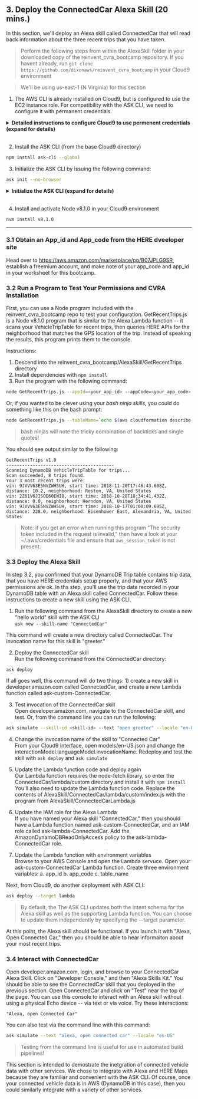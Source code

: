 ## 3. Deploy the ConnectedCar Alexa Skill (20 mins.)
In this section, we'll deploy an Alexa skill called ConnectedCar that will read back information about
the three recent trips that you have taken.

> Perform the following steps from within the AlexaSkill folder in your downloaded copy of the reinvent_cvra_bootcamp
repository. If you havent already, run ```git clone https://github.com/dixonaws/reinvent_cvra_bootcamp``` in your Cloud9 environment

> We'll be using us-east-1 (N Virginia) for this section

1. The AWS CLI is already installed on Cloud9, but is configured to use the EC2 instance role. For compatibility with the ASK CLI,
we need to configure it with permanent credentials.

<details>
<summary><strong>Detailed instructions to configure Cloud9 to use permenent credentials (expand for details)</strong></summary>

1. Open Cloud9 Preferences by clicking AWS Cloud9 > Preference or by clicking on the "gear" icon in the upper right corner of the Cloud9 window
2. Click "AWS Settings"
3. Disable "AWS managed temporary credentials" 
4. Open a bash prompt and type ```aws configure```
5. Enter the Access Key and Secret Access Key of a user that has AdministratorAccess credentials
6. Be sure to enter ```us-east-1``` as the region

Verify that everything worked by examining the file ```~/.aws/credentials```. It should resemble the following:
```bash
[default]
aws_access_key_id = ABCDEF1234567890
aws_secret_access_key = 2bacnfjjui689fwjek100009909922h
region=us-east-1
aws_session_token=
```

*Remove the ```aws_session_token``` line from your credentials file.

You should now be able to run AWS CLI commands using the credentials on your Cloud9 instance. For example run the following
command from Cloud9's bash prompt:
```bash
aws s3 ls
```

...should return a list of the S3 buckets in your account.

</details>
<br>


2. Install the ASK CLI (from the base Cloud9 directory)
```bash
npm install ask-cli --global
```


3. Initialize the ASK CLI by issuing the following command:
```bash
ask init --no-browser
``` 

<details>
<summary><strong>Initialize the ASK CLI (expand for details)</strong></summary>

Issue the following command:
```bash
ask init --no-browser
```

You should now see this screen in the command prompt. This step isused to select your AWS profile. Choose the default profile.
```bash
dixonaws:/environment$ ask init
? Please create a new profile or overwrite the existing profile.
 (Use arrow keys)
  ──────────────
❯ Create new profile 
  ──────────────
  Profile              Associated AWS Profile
  [default]                 "default" 

```

Next, you'll see the following screen to select the AWS profile to use for Lambda function deployment. Choose default:
```bash
? Please create a new profile or overwrite the existing profile.
 [default]                 "default"
-------------------- Initialize CLI --------------------
Setting up ask profile: [default]
? Please choose one from the following AWS profiles for skill's Lambda function deployment.
 
❯ default  
  ──────────────
  Skip AWS credential for ask-cli. 
  Use the AWS environment variables. 
  ──────────────


```

Next, you'll see a URL listed. You must use this URL to login to the developer console and obtain an Authorization Code. 
 
```bash
Paste the following url to your browser:
         https://www.amazon.com/ap/oa?redirect_uri=https%3A%2F%2Fs3.amazonaws.com%2Fask-cli%2Fresponse_parser.html&scope=alexa%3A%3Aask%3Askills%3Areadwrite%20alexa%3A%3Aask%3Amodels%3Areadwrite%20alexa%3A%3Aask%3Askills%3Atest&state=Ask-SkillModel-ReadWrite&response_type=code&client_id=amzn1.application-oa2-client.aadxxxxxxxxb44bac56

? Please enter the Authorization Code:  
```

If all goes well, you should see this on the command prompt:
```bash
? Please create a new profile or overwrite the existing profile.
 [default]                 "default"
-------------------- Initialize CLI --------------------
Setting up ask profile: [default]
? Please choose one from the following AWS profiles for skill's Lambda function deployment.
 default
Switch to 'Login with Amazon' page...
Tokens fetched and recorded in ask-cli config.
Vendor ID set as XXXXXXXXXX

Profile [default] initialized successfully.
 
```

</details>
<br>

4. Install and activate Node v8.1.0 in your Cloud9 environment
```bash
nvm install v8.1.0

```
------

### 3.1 Obtain an App_id and App_code from the HERE dveeloper site
Head over to https://aws.amazon.com/marketplace/pp/B07JPLG9SR, establish a freemium account, and 
make note of your app_code and app_id in your worksheet for this bootcamp.

### 3.2 Run a Program to Test Your Permissions and CVRA Installation
First, you can use a Node program included with the reinvent_cvra_bootcamp repo to
test your configuration. GetRecentTrips.js is a Node v8.1.0 program that is similar to the 
Alexa Lambda function -- it scans your VehicleTripTable for recent trips, then queries HERE APIs for 
the neighborhood that matches the GPS location of the trip. Instead of speaking the results, this 
program prints them to the console.

Instructions:
1. Descend into the reinvent_cvra_bootcamp/AlexaSkill/GetRecentTrips directory
2. Install dependencies with ```npm install```
3. Run the program with the following command:
 
```bash
node GetRecentTrips.js --appId=<your_app_id> --appCode=<your_app_code> --tableName=<your_vehicle_trip_table>
```

Or, if you wanted to be clever using your <i>bash ninja skills</i>, you could do something like this on the bash prompt:

```bash
node GetRecentTrips.js --tableName=`echo $(aws cloudformation describe-stacks --stack-name cvra-demo --output table --query 'Stacks[*].Outputs[*]' |grep 'Vehicle Trip table' |awk -F '|' '{print $4}')` --appCode=<your_app_code> --appId=<your_app_id>
```
> bash ninjas will note the tricky combination of backticks and single quotes!

You should see output similar to the following:

```
GetRecentTrips v1.0
-----------------------------------------
Scanning DynamoDB VehicleTripTable for trips...
Scan succeeded, 8 trips found.
Your 3 most recent trips were: 
vin: 9JVVV63E5NVZWH5UH, start time: 2018-11-20T17:46:43.608Z, distance: 10.2, neighborhood: Reston, VA, United States
vin: 2Z61V6JISOE60EWI8, start time: 2018-10-28T18:34:41.432Z, distance: 0.0, neighborhood: Herndon, VA, United States
vin: 9JVVV63E5NVZWH5UH, start time: 2018-10-17T01:00:09.695Z, distance: 228.0, neighborhood: Eisenhower East, Alexandria, VA, United States
```

> Note: if you get an error when running this program "The security token included in the request is 
invalid," then have a look at your ~/.aws/credentials file and ensure that ```aws_session_token``` is 
not present.


### 3.3 Deploy the Alexa Skill
In step 3.2, you confirmed that your DynamoDB Trip table contains trip data,
that you have HERE credentials setup properly, and that your AWS permissions are ok. In ths 
step, you'll use the trip data recorded in your DynamoDB table with an Alexa 
skill called ConnectedCar. Follow these instructions to create a new skill using the ASK CLI. 

1. Run the following command from the AlexaSkill directory to create a new "hello world" skill with the ASK CLI<br>
```ask new --skill-name "ConnectedCar"```

This command will create a new directory called ConnectedCar. The invocation name for this skill is "greeter."

2. Deploy the ConnectedCar skill<br>
Run the following command from the ConnectedCar directory:
```
ask deploy
```
If all goes well, this command will do two things: 1) create a new skill in developer.amazon.com called ConnectedCar, and create a 
new Lambda function called ask-custom-ConnectedCar.

3. Test invocation of the ConnectedCar skill<br>
Open developer.amazon.com, navigate to the ConnectedCar skill, and test. Or, from the command line you can run the following:
```bash
ask simulate --skill-id <skill-id> --text "open greeter" --locale "en-US"
```

4. Change the invocation name of the skill to "Connected Car"<br>
From your Cloud9 interface, open models/en-US.json and change the interactionModel.languageModel.invocationName. Redeploy and test
the skill with ```ask deploy``` and ```ask simulate```

5. Update the Lambda function code and deploy again<br>
Our Lambda function requires the node-fetch library, so enter the ConnectedCar/lambda/custom directory and install it with ```npm install```
You'll also need to update the Lambda function code. Replace the contents of AlexaSkill/ConnectedCar/lambda/custom/index.js with
the program from AlexaSkill/ConnectedCarLambda.js

6. Update the IAM role for the Alexa Lambda<br>
If you have named your Alexa skill "ConnectedCar," then you should have a Lambda function named ask-custom-ConnectedCar, and an
IAM role called ask-lambda-ConnectedCar. Add the AmazonDynamoDBReadOnlyAccess policy to the ask-lambda-ConnectedCar role.

7. Update the Lambda function with environment variables<br>
Browse to your AWS Console and open the Lambda servuce. Open your ask-custom-ConnectedCar Lambda function. Create three environment variables:
a. app_id
b. app_code
c. table_name

Next, from Cloud9, do another deployment with ASK CLI:

```bash
ask deploy --target lambda
```

> By default, the The ASK CLI updates both the intent schema for the Alexa skill as well as the supporting Lambda function. You can
> choose to update them independently by specifying the --target parameter. 

At this point, the Alexa skill should be functional. If you launch it with "Alexa, Open Connected Car," then you should be able to 
hear informaiton about your most recent trips. 

### 3.4 Interact with ConnectedCar
Open developer.amazon.com, login, and browse to your ConnectedCar Alexa Skill. Click on "Developer Console," and then "Alexa Skills Kit." You
should be able to see the ConnectedCar skill that you deployed in the previous section. Open ConnectedCar and click
on "Test" near the top of the page. You can use this console to interact with an Alexa skill without using a
physical Echo device -- via text or via voice. Try these interactions:

```
"Alexa, open Connected Car"
```

You can also test via the command line with this command:
```bash
ask simulate --text "alexa, open connected car" --locale "en-US"
```

> Testing from the command line is useful for use in automated build pipelines!

This section is intended to demostrate the inetgration of connected vehicle data with other services. We chose to integrate with
Alexa and HERE Maps because they are familiar and convenient with the ASK CLI. Of course, once your connected vehicle data is in AWS (DynamoDB in this case),
then you could similarly integrate with a variety of other services.